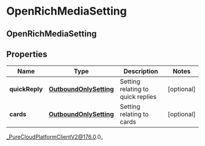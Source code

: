 # OpenRichMediaSetting

## OpenRichMediaSetting

## Properties

|Name | Type | Description | Notes|
|------------ | ------------- | ------------- | -------------|
| **quickReply** | [**OutboundOnlySetting**](OutboundOnlySetting) | Setting relating to quick replies | [optional] |
| **cards** | [**OutboundOnlySetting**](OutboundOnlySetting) | Setting relating to cards | [optional] |



_PureCloudPlatformClientV2@176.0.0_
